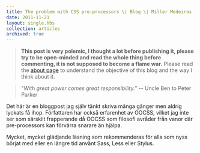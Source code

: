 ```yaml
---
title: The problem with CSS pre-processors \| Blog \| Miller Medeiros
date: 2011-11-21
layout: single.hbs
collection: articles
archived: true
---
```

> <div>
>
> **This post is very polemic, I thought a lot before publishing it,
> please try to be open-minded and read the whole thing before
> commenting, it is not supposed to become a flame war.** Please read
> the [about page](http://blog.millermedeiros.com/about/) to understand
> the objective of this blog and the way I think about it.
>
> </div>

> *"With great power comes great responsibility."* -- Uncle Ben to Peter
> Parker

Det här är en bloggpost jag själv tänkt skriva många gånger men aldrig
lyckats få ihop. Författaren har också erfarenhet av OOCSS, vilket jag
inte ser som särskilt frapperande då OOCSS som filosofi avråder från
vanor där pre-processors kan förvärra snarare än hjälpa.

Mycket, mycket glädjande läsning som rekommenderas för alla som nyss
börjat med eller en längre tid använt Sass, Less eller Stylus.